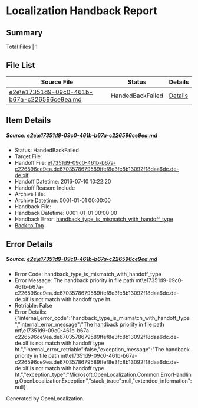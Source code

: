 # <a name='report-top'></a> Localization Handback Report

## Summary
 Total Files | 1

## File List
 Source File | Status | Details 
 ----------- | ------ | ------- 
 [e2e\e17351d9-09c0-461b-b67a-c226596ce9ea.md](https://github.com/OpenLocalizationTestOrg/oltest/blob/3cf750507e774a956defe681e52311ac0baf2788/e2e/e17351d9-09c0-461b-b67a-c226596ce9ea.md) | HandedBackFailed | [Details](#c2774b711eb9ddf94635db17c547695253d1b94a6)

## Item Details
##### <a name='c2774b711eb9ddf94635db17c547695253d1b94a6'></a> Source: [e2e\e17351d9-09c0-461b-b67a-c226596ce9ea.md](https://github.com/OpenLocalizationTestOrg/oltest/blob/3cf750507e774a956defe681e52311ac0baf2788/e2e/e17351d9-09c0-461b-b67a-c226596ce9ea.md)
* Status: HandedBackFailed
* Target File: 
* Handoff File: [e17351d9-09c0-461b-b67a-c226596ce9ea.de6703578679589ffef8e3fc8b13092f18daa6dc.de-de.xlf](https://github.com/OpenLocalizationTestOrg/olhandoff-e2e/blob/7dfa7261f45a2aa8272a0cef32e77aecafc2bc76/ol-handoff/OpenLocalizationTestOrg/oltest-dede-fly/ci/ht/e17351d9-09c0-461b-b67a-c226596ce9ea.de6703578679589ffef8e3fc8b13092f18daa6dc.de-de.xlf)
* Handoff Datetime: 2016-07-10 10:22:20
* Handoff Reason: Include
* Archive File: 
* Archive Datetime: 0001-01-01 00:00:00
* Handback File: 
* Handback Datetime: 0001-01-01 00:00:00
* Handback Error: [handback_type_is_mismatch_with_handoff_type](#c2774b711eb9ddf94635db17c547695253d1b94a6handback_type_is_mismatch_with_handoff_type)
* [Back to Top](#report-top)


## Error Details
##### <a name='c2774b711eb9ddf94635db17c547695253d1b94a6handback_type_is_mismatch_with_handoff_type'></a> Source: [e2e\e17351d9-09c0-461b-b67a-c226596ce9ea.md](#c2774b711eb9ddf94635db17c547695253d1b94a6)
* Error Code: handback_type_is_mismatch_with_handoff_type
* Error Message: The handback priority in file path mt\e17351d9-09c0-461b-b67a-c226596ce9ea.de6703578679589ffef8e3fc8b13092f18daa6dc.de-de.xlf is not match with handoff type ht.
* Retriable: False
* Error Details: {"internal_error_code":"handback_type_is_mismatch_with_handoff_type","internal_error_message":"The handback priority in file path mt\\e17351d9-09c0-461b-b67a-c226596ce9ea.de6703578679589ffef8e3fc8b13092f18daa6dc.de-de.xlf is not match with handoff type ht.","internal_error_retriable":false,"exception_message":"The handback priority in file path mt\\e17351d9-09c0-461b-b67a-c226596ce9ea.de6703578679589ffef8e3fc8b13092f18daa6dc.de-de.xlf is not match with handoff type ht.","exception_type":"Microsoft.OpenLocalization.Common.ErrorHandling.OpenLocalizationException","stack_trace":null,"extended_information":null}


Generated by OpenLocalization.
